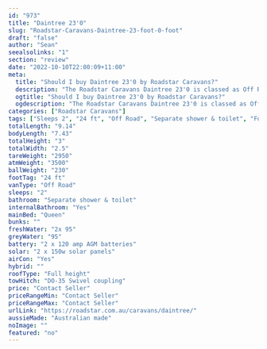 ```yaml
---
id: "973"
title: "Daintree 23'0"
slug: "Roadstar-Caravans-Daintree-23-foot-0-foot"
draft: "false"
author: "Sean"
seealsolinks: "1"
section: "review"
date: "2022-10-10T22:00:09+11:00"
meta:
  title: "Should I buy Daintree 23'0 by Roadstar Caravans?"
  description: "The Roadstar Caravans Daintree 23'0 is classed as Off Road, and sleeps 2 people. It is Australian made and comes in at 24 ft. It generally has Separate shower & toilet."
  ogtitle: "Should I buy Daintree 23'0 by Roadstar Caravans?"
  ogdescription: "The Roadstar Caravans Daintree 23'0 is classed as Off Road, and sleeps 2 people. It is Australian made and comes in at 24 ft. It generally has Separate shower & toilet."
categories: ["Roadstar Caravans"]
tags: ["Sleeps 2", "24 ft", "Off Road", "Separate shower & toilet", "Full height", "Price Unknown", "Australian made"]
totalLength: "9.14"
bodyLength: "7.43"
totalHeight: "3"
totalWidth: "2.5"
tareWeight: "2950"
atmWeight: "3500"
ballWeight: "230"
footTag: "24 ft"
vanType: "Off Road"
sleeps: "2"
bathroom: "Separate shower & toilet"
internalBathroom: "Yes"
mainBed: "Queen"
bunks: ""
freshWater: "2x 95"
greyWater: "95"
battery: "2 x 120 amp AGM batteries"
solar: "2 x 150w solar panels"
airCon: "Yes"
hybrid: ""
roofType: "Full height"
towHitch: "DO-35 Swivel coupling"
price: "Contact Seller"
priceRangeMin: "Contact Seller"
priceRangeMax: "Contact Seller"
urlLink: "https://roadstar.com.au/caravans/daintree/"
aussieMade: "Australian made"
noImage: ""
featured: "no"
---
```

